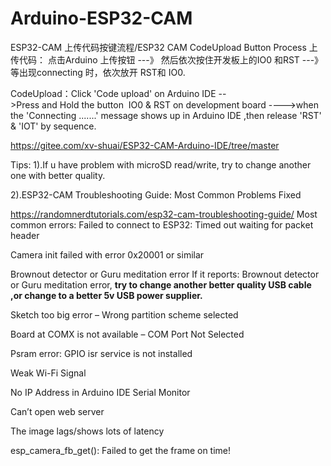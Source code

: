 # Arduino-ESP32-CAM

ESP32-CAM 上传代码按键流程/ESP32 CAM CodeUpload Button Process
上传代码： 点击Arduino 上传按钮 ---》 然后依次按住开发板上的IO0 和RST ---》等出现connecting 时，依次放开 RST和 IO0.

CodeUpload：Click 'Code upload' on Arduino IDE -->Press and Hold the button  IO0 & RST on development board 
---->when the 'Connecting .......' message shows up in Arduino IDE ,then release 'RST' & 'IOT' by sequence.

https://gitee.com/xv-shuai/ESP32-CAM-Arduino-IDE/tree/master

Tips:
1).If u have problem with microSD read/write, try to change another one with better quality.

2).ESP32-CAM Troubleshooting Guide: Most Common Problems Fixed

https://randomnerdtutorials.com/esp32-cam-troubleshooting-guide/
Most common errors:
Failed to connect to ESP32: Timed out waiting for packet header

Camera init failed with error 0x20001 or similar

Brownout detector or Guru meditation error
If it reports:  Brownout detector or Guru meditation error,
 **try to change another better quality USB cable ,or change to a better 5v USB power supplier.** 

Sketch too big error – Wrong partition scheme selected

Board at COMX is not available – COM Port Not Selected

Psram error: GPIO isr service is not installed

Weak Wi-Fi Signal

No IP Address in Arduino IDE Serial Monitor

Can’t open web server

The image lags/shows lots of latency

esp_camera_fb_get(): Failed to get the frame on time!

